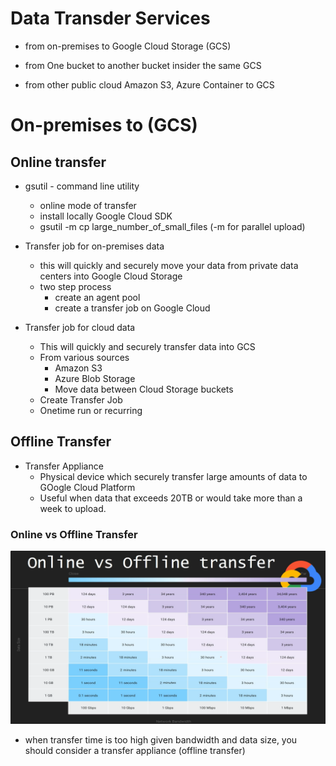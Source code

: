 
# Data Transder Services

  - from on-premises to Google Cloud Storage (GCS)

  - from One bucket to another bucket insider the same GCS

  - from other public cloud Amazon S3, Azure Container to GCS

# On-premises to (GCS)

## Online transfer

  - gsutil - command line utility
    * online mode of transfer
    * install locally Google Cloud SDK
    * gsutil -m cp large_number_of_small_files (-m for parallel upload)

  - Transfer job for on-premises data
    * this will quickly and securely move your data from private data centers
      into Google Cloud Storage
    * two step process
      - create an agent pool
      - create a transfer job on Google Cloud

  - Transfer job for cloud data
    * This will quickly and securely transfer data into GCS
    * From various sources
      - Amazon S3
      - Azure Blob Storage
      - Move data between Cloud Storage buckets
    * Create Transfer Job
    * Onetime run or recurring

## Offline Transfer

  - Transfer Appliance
    * Physical device which securely transfer large amounts of data to GOogle Cloud Platform
    * Useful when data that exceeds 20TB or would take more than a week to upload.

### Online vs Offline Transfer

  ![alt text](online-transfer-expected-time.png "Online transfer")

  - when transfer time is too high given bandwidth and data size, you should consider a
    transfer appliance (offline transfer)
